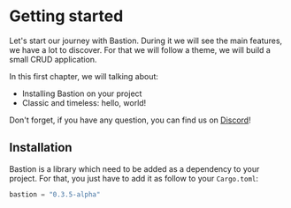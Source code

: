 # Getting started

Let's start our journey with Bastion. During it we will see the main features, we have a lot to discover. For that we will follow a theme, we will build a small CRUD application.

In this first chapter, we will talking about:
- Installing Bastion on your project
- Classic and timeless: hello, world!

Don't forget, if you have any question, you can find us on [Discord][]!

## Installation

Bastion is a library which need to be added as a dependency to your project. For that, you just have to add it as follow to your `Cargo.toml`:
```rs
bastion = "0.3.5-alpha"
```

[Discord]: https://discord.gg/DqRqtRT
